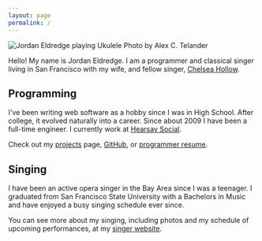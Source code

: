```yaml
---
layout: page
permalink: /
---
```

<div class='headshot'>
<img src="{{ "/images/jordan_eldredge.jpg" | prepend: site.baseurl }}"
alt='Jordan Eldredge playing Ukulele'>
<span class='attribution'>Photo by Alex C. Telander</span>
</div>

Hello! My name is Jordan Eldredge. I am a programmer and classical singer
living in San Francisco with my wife, and fellow singer, [Chelsea
Hollow](http://chelseahollow.com).

## Programming

I've been writing web software as a hobby since I was in High School. After
college, it evolved naturally into a career. Since about 2009 I have been
a full-time engineer. I currently work at [Hearsay
Social](http://hearsaysocial.com/).

Check out my [projects](projects) page,  [GitHub](https://github.com/captbaritone),
or [programmer resume](programmer).

## Singing

I have been an active opera singer in the Bay Area since I was a teenager.
I graduated from San Francisco State University with a Bachelors in Music and
have enjoyed a busy singing schedule ever since.

You can see more about my singing, including photos and my schedule of upcoming
performances, at my [singer website](singer).
